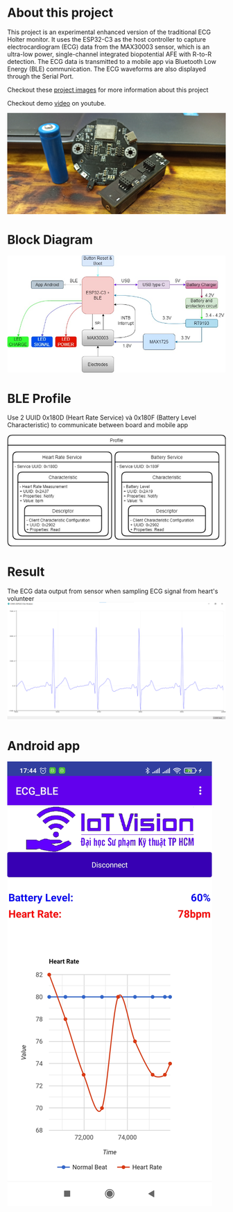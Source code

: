 # About this project

This project is an experimental enhanced version of the traditional ECG Holter monitor. It uses the ESP32-C3 as the host controller to capture electrocardiogram (ECG) data from the MAX30003 sensor, which is an ultra-low power, single-channel integrated biopotential AFE with R-to-R detection. The ECG data is transmitted to a mobile app via Bluetooth Low Energy (BLE) communication. The ECG waveforms are also displayed through the Serial Port.

Checkout these [project images](https://drive.google.com/drive/u/0/folders/1xQeitq_eIvYn59nXbosOhv8x5txErQTd) for more information about this project

Checkout demo [video](https://www.youtube.com/watch?v=3KNHkRiR5ps) on youtube.

![](/Image/CompleteBoard.jpg)


# Block Diagram

![](/Image/CacKhoiGiaoTiep_V2.jpg)

# BLE Profile
Use 2 UUID 0x180D (Heart Rate Service) và 0x180F (Battery Level Characteristic) to communicate between board and mobile app

![](/Image/BLE_GATT_DataStructure%20(1).jpg)

# Result

The ECG data output from sensor when sampling ECG signal from heart's volunteer
![](/Image/ECG_Graph12.png)
# Android app

![](/Image/app.jpg)



